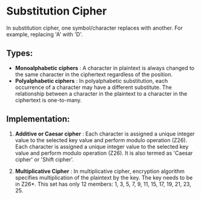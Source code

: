 # Substitution Cipher

In substitution cipher, one symbol/character replaces with another. For example, replacing 'A' with 'D'.

## Types: 
 - **Monoalphabetic ciphers** : A character in plaintext is always changed to the same character in the ciphertext regardless of the position.
 - **Polyalphabetic ciphers** : In polyalphabetic substitution, each occurrence of a character may have a different substitute. The relationship between a character in the plaintext to a character in the ciphertext is one-to-many. 


## Implementation: 
1. **Additive or Caesar cipher** : Each character is assigned a unique integer value to the selected key value and perform modulo operation (Z26). Each character is assigned a unique integer value to the selected key value and perform modulo operation (Z26). It is also termed as 'Caesar cipher' or 'Shift cipher'.

2. **Multiplicative Cipher** : In multiplicative cipher, encryption algorithm specifies multiplication of the plaintext by the key. The key needs to be in Z26*. This set has only 12 members: 1, 3, 5, 7, 9, 11, 15, 17, 19, 21, 23, 25.

